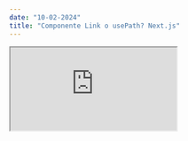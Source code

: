```yaml
---
date: "10-02-2024"
title: "Componente Link o usePath? Next.js"
---
```

<iframe src="https://www.youtube.com/embed/aQp8R8PtTrM" allowfullscreen></iframe>
